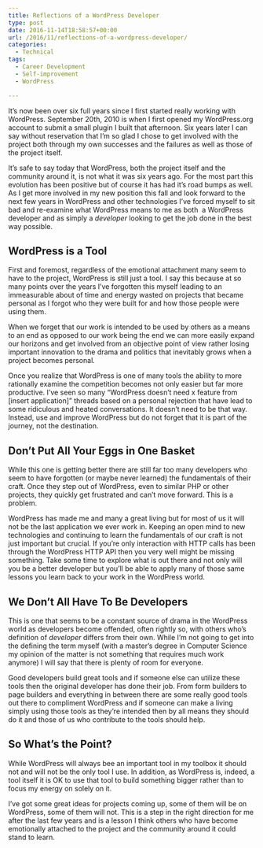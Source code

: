 ```yaml
---
title: Reflections of a WordPress Developer
type: post
date: 2016-11-14T18:58:57+00:00
url: /2016/11/reflections-of-a-wordpress-developer/
categories:
  - Technical
tags:
  - Career Development
  - Self-improvement
  - WordPress

---
```

It’s now been over six full years since I first started really working with WordPress. September 20th, 2010 is when I first opened my WordPress.org account to submit&nbsp;a small plugin I built that afternoon. Six years later I can say without reservation that I’m so glad I chose to get involved with the project both through my own&nbsp;successes and the failures as well as those of the project itself.

It’s safe to say today that WordPress, both the project itself and the community around it, is not what it was six years ago. For the most part this evolution&nbsp;has been positive but of course it has had it’s road bumps as well. As I get more involved in my new position this fall and look forward to the next few years in WordPress and other technologies&nbsp;I’ve forced myself to sit bad and re-examine what WordPress means to me as both &nbsp;a WordPress developer and as simply a _developer_ looking to get the job done in the best way possible.
## WordPress is a Tool

First and foremost, regardless of the emotional attachment many seem to have to the project, WordPress is still just a tool. I say this because at so many points over the years I’ve forgotten this myself leading to an immeasurable about of time and energy wasted on projects that became personal as I&nbsp;forgot who they were built for and how those people were using them.

When we forget that our work is intended to be used by others as a means to an end as opposed to our work being the end we can more easily expand our horizons and get involved from an objective point of view rather losing important innovation to the drama and politics that inevitably grows when a project becomes personal.

Once you realize that WordPress is one of many tools the ability to more rationally examine the competition becomes not only easier but far more productive. I’ve seen so many “WordPress doesn’t need x feature&nbsp;from [insert application]” threads&nbsp;based on a personal rejection that have lead to some ridiculous and heated conversations. It doesn’t need to be that way. Instead, use and improve WordPress but do not forget that it is part of the journey, not the destination.

## Don’t Put All Your Eggs in One Basket

While this one is getting better there are still far too many developers who seem to have forgotten (or maybe never learned) the fundamentals of their craft. Once they step out of WordPress, even to similar PHP or other projects, they quickly get frustrated and can’t move forward. This is a problem.

WordPress has made me and many a great living but for most of us it will not be the last application we ever work in. Keeping an open mind to new technologies and continuing to learn the fundamentals of our craft is not just important but crucial. If you’re only interaction with HTTP calls has been through the WordPress HTTP API then you very well might be missing something.&nbsp;Take some time to explore what is out there and not only will you be a better developer but you’ll be able to apply many of those same lessons you learn back to your work in the WordPress world.

## We Don’t All Have To Be Developers

This is one that seems to be a constant source of drama in the WordPress world as developers become offended, often rightly so, with others who’s definition of _developer_ differs from their own. While I’m not going to get into the defining the term myself (with a master’s degree in Computer Science my opinion of the matter is not something that requires much work anymore) I will say that there is plenty of room for everyone.

Good developers build great tools and if someone else can utilize these tools then the original developer has done their job. From form builders to page builders and everything in between there are some really good tools out there to compliment WordPress and if someone can make a living simply using those tools as they’re intended then by all means they should do it and those of us who contribute to the tools should help.

## So What’s the Point?

While WordPress will always bee an important tool in my toolbox it should not and will not&nbsp;be the only tool I use. In addition,&nbsp;as WordPress is, indeed, a tool itself it&nbsp;is OK to use that tool to build something bigger rather than to focus my energy on solely on it.

I’ve got some great ideas for projects coming up, some of them will be on WordPress, some of them will not. This is a step in the right direction for me after the last few years and is a lesson&nbsp;I think others who have become emotionally attached to the project and the community around it could stand to learn.